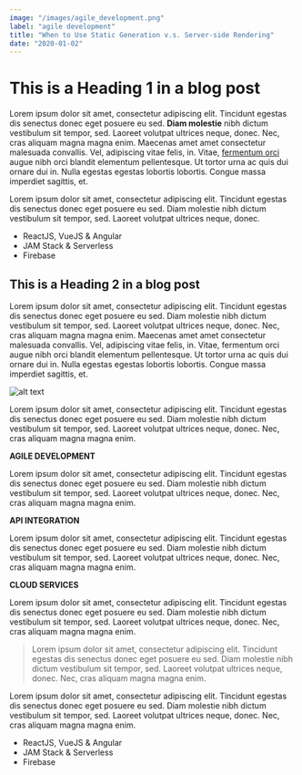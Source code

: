 ```yaml
---
image: "/images/agile_development.png"
label: "agile development"
title: "When to Use Static Generation v.s. Server-side Rendering"
date: "2020-01-02"
---
```


# This is a Heading 1 in a blog post

Lorem ipsum dolor sit amet, consectetur adipiscing elit. Tincidunt egestas dis senectus donec eget posuere eu sed. **Diam molestie** nibh dictum vestibulum sit tempor, sed. Laoreet volutpat ultrices neque, donec. Nec, cras aliquam magna magna enim. Maecenas amet amet consectetur malesuada convallis. Vel, adipiscing vitae felis, in. Vitae, [fermentum orci]() augue nibh orci blandit elementum pellentesque. Ut tortor urna ac quis dui ornare dui in. Nulla egestas egestas lobortis lobortis. Congue massa imperdiet sagittis, et.

Lorem ipsum dolor sit amet, consectetur adipiscing elit. Tincidunt egestas dis senectus donec eget posuere eu sed. Diam molestie nibh dictum vestibulum sit tempor, sed. Laoreet volutpat ultrices neque, donec.

- ReactJS, VueJS & Angular
- JAM Stack & Serverless
- Firebase

## This is a Heading 2 in a blog post

Lorem ipsum dolor sit amet, consectetur adipiscing elit. Tincidunt egestas dis senectus donec eget posuere eu sed. Diam molestie nibh dictum vestibulum sit tempor, sed. Laoreet volutpat ultrices neque, donec. Nec, cras aliquam magna magna enim. Maecenas amet amet consectetur malesuada convallis. Vel, adipiscing vitae felis, in. Vitae, fermentum orci augue nibh orci blandit elementum pellentesque. Ut tortor urna ac quis dui ornare dui in. Nulla egestas egestas lobortis lobortis. Congue massa imperdiet sagittis, et.

![alt text](/images/security.png)

Lorem ipsum dolor sit amet, consectetur adipiscing elit. Tincidunt egestas dis senectus donec eget posuere eu sed. Diam molestie nibh dictum vestibulum sit tempor, sed. Laoreet volutpat ultrices neque, donec. Nec, cras aliquam magna magna enim. 

**AGILE DEVELOPMENT**

Lorem ipsum dolor sit amet, consectetur adipiscing elit. Tincidunt egestas dis senectus donec eget posuere eu sed. Diam molestie nibh dictum vestibulum sit tempor, sed. Laoreet volutpat ultrices neque, donec. Nec, cras aliquam magna magna enim. 

**API INTEGRATION**

Lorem ipsum dolor sit amet, consectetur adipiscing elit. Tincidunt egestas dis senectus donec eget posuere eu sed. Diam molestie nibh dictum vestibulum sit tempor, sed. Laoreet volutpat ultrices neque, donec. Nec, cras aliquam magna magna enim. 

**CLOUD SERVICES**

Lorem ipsum dolor sit amet, consectetur adipiscing elit. Tincidunt egestas dis senectus donec eget posuere eu sed. Diam molestie nibh dictum vestibulum sit tempor, sed. Laoreet volutpat ultrices neque, donec. Nec, cras aliquam magna magna enim. 

> Lorem ipsum dolor sit amet, consectetur adipiscing elit. Tincidunt egestas dis senectus donec eget posuere eu sed. Diam molestie nibh dictum vestibulum sit tempor, sed. Laoreet volutpat ultrices neque, donec. Nec, cras aliquam magna magna enim. 

Lorem ipsum dolor sit amet, consectetur adipiscing elit. Tincidunt egestas dis senectus donec eget posuere eu sed. Diam molestie nibh dictum vestibulum sit tempor, sed. Laoreet volutpat ultrices neque, donec. Nec, cras aliquam magna magna enim. 

- ReactJS, VueJS & Angular
- JAM Stack & Serverless
- Firebase